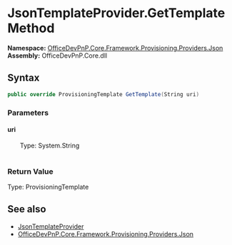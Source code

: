 # JsonTemplateProvider.GetTemplate Method  
  

**Namespace:** [OfficeDevPnP.Core.Framework.Provisioning.Providers.Json](OfficeDevPnP.Core.Framework.Provisioning.Providers.Json.md)  
**Assembly:** OfficeDevPnP.Core.dll  
## Syntax
```C#
public override ProvisioningTemplate GetTemplate(String uri)
```
### Parameters
#### uri  
&emsp;&emsp;Type: System.String  
&emsp;&emsp;  

  

### Return Value
Type: ProvisioningTemplate  

## See also
- [JsonTemplateProvider](OfficeDevPnP.Core.Framework.Provisioning.Providers.Json.JsonTemplateProvider.md) 
- [OfficeDevPnP.Core.Framework.Provisioning.Providers.Json](OfficeDevPnP.Core.Framework.Provisioning.Providers.Json.md) 
